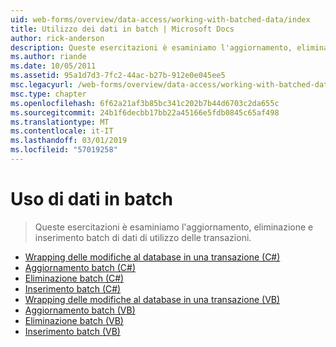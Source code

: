 ```yaml
---
uid: web-forms/overview/data-access/working-with-batched-data/index
title: Utilizzo dei dati in batch | Microsoft Docs
author: rick-anderson
description: Queste esercitazioni è esaminiamo l'aggiornamento, eliminazione e inserimento batch di dati di utilizzo delle transazioni.
ms.author: riande
ms.date: 10/05/2011
ms.assetid: 95a1d7d3-7fc2-44ac-b27b-912e0e045ee5
msc.legacyurl: /web-forms/overview/data-access/working-with-batched-data
msc.type: chapter
ms.openlocfilehash: 6f62a21af3b85bc341c202b7b44d6703c2da655c
ms.sourcegitcommit: 24b1f6decbb17bb22a45166e5fdb0845c65af498
ms.translationtype: MT
ms.contentlocale: it-IT
ms.lasthandoff: 03/01/2019
ms.locfileid: "57019258"
---
```

<a name="working-with-batched-data"></a>Uso di dati in batch
====================
> Queste esercitazioni è esaminiamo l'aggiornamento, eliminazione e inserimento batch di dati di utilizzo delle transazioni.


- [Wrapping delle modifiche al database in una transazione (C#)](wrapping-database-modifications-within-a-transaction-cs.md)
- [Aggiornamento batch (C#)](batch-updating-cs.md)
- [Eliminazione batch (C#)](batch-deleting-cs.md)
- [Inserimento batch (C#)](batch-inserting-cs.md)
- [Wrapping delle modifiche al database in una transazione (VB)](wrapping-database-modifications-within-a-transaction-vb.md)
- [Aggiornamento batch (VB)](batch-updating-vb.md)
- [Eliminazione batch (VB)](batch-deleting-vb.md)
- [Inserimento batch (VB)](batch-inserting-vb.md)
